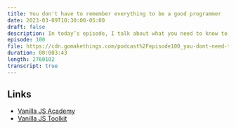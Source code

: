 ```yaml
---
title: You don't have to remember everything to be a good programmer
date: 2023-03-09T10:30:00-05:00
draft: false
description: In today’s episode, I talk about what you need to know to be a good programmer (and how it's not the details about how every little function and method work).
episode: 100
file: https://cdn.gomakethings.com/podcast%2Fepisode100_you-dont-need-to-know-everything-to-be-a-good-developer.mp3
duration: 00:003:43
length: 2760102
transcript: true
---
```


## Links

- [Vanilla JS Academy](https://vanillajsacademy.com)
- [Vanilla JS Toolkit](https://vanillajstoolkit.com)